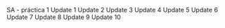SA - práctica 1
Update 1
Update 2
Update 3
Update 4
Update 5
Update 6
Update 7
Update 8
Update 9
Update 10
